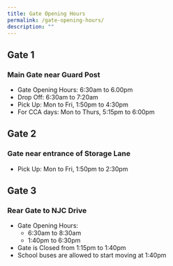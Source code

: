 ```yaml
---
title: Gate Opening Hours
permalink: /gate-opening-hours/
description: ""
---
```

## Gate 1
### Main Gate near Guard Post
* Gate Opening Hours: 6:30am to 6.00pm
* Drop Off: 6:30am to 7:20am
* Pick Up: Mon to Fri, 1:50pm to 4:30pm
* For CCA days: Mon to Thurs, 5:15pm to 6:00pm

## Gate 2
### Gate near entrance of Storage Lane
* Pick Up: Mon to Fri, 1:50pm to 2:30pm

## Gate 3
### Rear Gate to NJC Drive
*  Gate Opening Hours:
	*  6:30am to 8:30am
	*  1:40pm to 6:30pm
* Gate is Closed from 1:15pm to 1:40pm
* School buses are allowed to start moving at 1:40pm